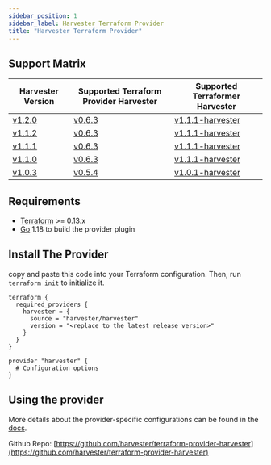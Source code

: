 ```yaml
---
sidebar_position: 1
sidebar_label: Harvester Terraform Provider
title: "Harvester Terraform Provider"
---
```


<head>
  <link rel="canonical" href="https://docs.harvesterhci.io/v1.1/terraform/terraform-provider"/>
</head>

## Support Matrix

| Harvester Version                                                    | Supported Terraform Provider Harvester                                                  | Supported Terraformer Harvester                                                            |
|----------------------------------------------------------------------|-----------------------------------------------------------------------------------------| ------------------------------------------------------------------------------------------ |
| [v1.2.0](https://github.com/harvester/harvester/releases/tag/v1.2.0) | [v0.6.3](https://github.com/harvester/terraform-provider-harvester/releases/tag/v0.6.3) | [v1.1.1-harvester](https://github.com/harvester/terraformer/releases/tag/v1.1.1-harvester) |
| [v1.1.2](https://github.com/harvester/harvester/releases/tag/v1.1.2) | [v0.6.3](https://github.com/harvester/terraform-provider-harvester/releases/tag/v0.6.3) | [v1.1.1-harvester](https://github.com/harvester/terraformer/releases/tag/v1.1.1-harvester) |
| [v1.1.1](https://github.com/harvester/harvester/releases/tag/v1.1.1) | [v0.6.3](https://github.com/harvester/terraform-provider-harvester/releases/tag/v0.6.3) | [v1.1.1-harvester](https://github.com/harvester/terraformer/releases/tag/v1.1.1-harvester) |
| [v1.1.0](https://github.com/harvester/harvester/releases/tag/v1.1.0) | [v0.6.3](https://github.com/harvester/terraform-provider-harvester/releases/tag/v0.6.3) | [v1.1.1-harvester](https://github.com/harvester/terraformer/releases/tag/v1.1.1-harvester) |
| [v1.0.3](https://github.com/harvester/harvester/releases/tag/v1.0.3) | [v0.5.4](https://github.com/harvester/terraform-provider-harvester/releases/tag/v0.5.4) | [v1.0.1-harvester](https://github.com/harvester/terraformer/releases/tag/v1.0.1-harvester) |

## Requirements

- [Terraform](https://www.terraform.io/downloads.html) >= 0.13.x
- [Go](https://go.dev/doc/install) 1.18 to build the provider plugin

## Install The Provider

copy and paste this code into your Terraform configuration. Then, run `terraform init` to initialize it.
```hcl
terraform {
  required_providers {
    harvester = {
      source = "harvester/harvester"
      version = "<replace to the latest release version>"
    }
  }
}

provider "harvester" {
  # Configuration options
}
```

## Using the provider

More details about the provider-specific configurations can be found in the [docs](https://registry.terraform.io/providers/harvester/harvester/latest/docs).

Github Repo: [https://github.com/harvester/terraform-provider-harvester](https://github.com/harvester/terraform-provider-harvester)